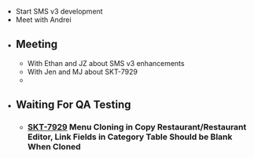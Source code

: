 - Start SMS v3 development
- Meet with Andrei
- ## Meeting
	- With Ethan and JZ about SMS v3 enhancements
	- With Jen and MJ about SKT-7929
	-
- ## Waiting For QA Testing
	- ### [SKT-7929](https://wondersco.atlassian.net/browse/SKT-7929) Menu Cloning in Copy Restaurant/Restaurant Editor, Link Fields in Category Table Should be Blank When Cloned